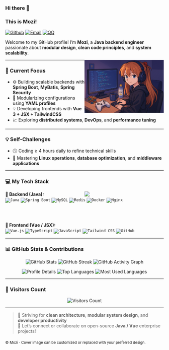 ### Hi there 👋

### This is Mozi!

[![Github](https://img.shields.io/badge/-GitHub-000?style=flat&logo=Github&logoColor=white)](https://github.com/sunMozi)
[![Email](https://img.shields.io/badge/-Email-c14438?style=flat&logo=Gmail&logoColor=white)](mailto:yao2138844072@gmail.com)
[![QQ](https://img.shields.io/badge/QQ-2138844072-12B7F5?style=flat&logo=tencentqq&logoColor=white)](https://qm.qq.com/cgi-bin/qm/qr?k=2138844072)

Welcome to my GitHub profile! I’m **Mozi**, a **Java backend engineer** passionate about **modular design**, **clean code principles**, and **system scalability**.

<img align="right" alt="cover" src="./assets/cover.png" width="50%" height="auto" />

---

### 🌱 Current Focus

- ⚙️ Building scalable backends with **Spring Boot**, **MyBatis**, **Spring Security**
- 🧩 Modularizing configurations using **YAML profiles**
- 💡 Developing frontends with **Vue 3 + JSX + TailwindCSS**
- 📈 Exploring **distributed systems**, **DevOps**, and **performance tuning**

---

### 💡 Self-Challenges

- 🕓 Coding ≥ 4 hours daily to refine technical skills
- 🧠 Mastering **Linux operations**, **database optimization**, and **middleware applications**

---

### 💻 My Tech Stack

<p>
  <img width="50%" align="right" src="https://github-readme-stats.vercel.app/api?username=sunMozi&show_icons=true&hide_border=true&theme=default" />

<strong>🧱 Backend (Java):</strong><br />
<code><img width="10%" src="https://www.vectorlogo.zone/logos/java/java-ar21.svg" alt="Java" /></code>
<code><img width="10%" src="https://www.vectorlogo.zone/logos/springio/springio-ar21.svg" alt="Spring Boot" /></code>
<code><img width="10%" src="https://www.vectorlogo.zone/logos/mysql/mysql-ar21.svg" alt="MySQL" /></code>
<code><img width="10%" src="https://www.vectorlogo.zone/logos/redis/redis-ar21.svg" alt="Redis" /></code>
<code><img width="10%" src="https://www.vectorlogo.zone/logos/docker/docker-ar21.svg" alt="Docker" /></code>
<code><img width="10%" src="https://www.vectorlogo.zone/logos/nginx/nginx-ar21.svg" alt="Nginx" /></code>

<br /><br />

<strong>🎨 Frontend (Vue / JSX):</strong><br />
<code><img width="10%" src="https://www.vectorlogo.zone/logos/vuejs/vuejs-ar21.svg" alt="Vue.js" /></code>
<code><img width="10%" src="https://www.vectorlogo.zone/logos/typescriptlang/typescriptlang-ar21.svg" alt="TypeScript" /></code>
<code><img width="10%" src="https://www.vectorlogo.zone/logos/javascript/javascript-ar21.svg" alt="JavaScript" /></code>
<code><img width="10%" src="https://www.vectorlogo.zone/logos/tailwindcss/tailwindcss-ar21.svg" alt="Tailwind CSS" /></code>
<code><img width="10%" src="https://www.vectorlogo.zone/logos/github/github-ar21.svg" alt="GitHub" /></code>

</p>

---

### 📊 GitHub Stats & Contributions

<p align="center">
  <img src="https://github-readme-stats.vercel.app/api?username=sunMozi&show_icons=true&hide_border=true&theme=radical" alt="GitHub Stats" />
  <img src="https://github-readme-streak-stats.herokuapp.com/?user=sunMozi&theme=radical&hide_border=true" alt="GitHub Streak" />
  <img src="https://github-readme-activity-graph.cyclic.app/graph?username=sunMozi&theme=radical" alt="GitHub Activity Graph" />
</p>

<p align="center">
  <img src="https://github-profile-summary-cards.vercel.app/api/cards/profile-details?username=sunMozi&theme=radical" alt="Profile Details" />
  <img src="https://github-profile-summary-cards.vercel.app/api/cards/repos-per-language?username=sunMozi&theme=radical" alt="Top Languages" />
  <img src="https://github-profile-summary-cards.vercel.app/api/cards/most-commit-language?username=sunMozi&theme=radical" alt="Most Used Languages" />
</p>

---

### 🌟 Visitors Count

<p align="center">
  <img src="https://visitor-badge.laobi.icu/badge?page_id=sunMozi.sunMozi" alt="Visitors Count" />
</p>

---

> 🧭 Striving for **clean architecture**, **modular system design**, and **developer productivity**  
> 🤝 Let’s connect or collaborate on open-source **Java / Vue** enterprise projects!

<sub>© Mozi · Cover image can be customized or replaced with your preferred design.</sub>
